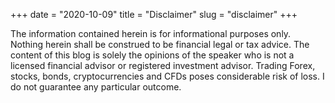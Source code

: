 +++
date = "2020-10-09"
title = "Disclaimer"
slug = "disclaimer"
+++

The information contained herein is for informational purposes only.
Nothing herein shall be construed to be financial legal or tax advice.
The content of this blog is solely the opinions of the speaker who is not a licensed financial advisor or registered investment advisor.
Trading Forex, stocks, bonds, cryptocurrencies and CFDs poses considerable risk of loss.
I do not guarantee any particular outcome.

